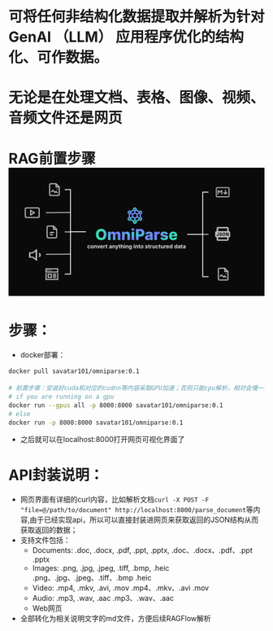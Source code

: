 # 可将任何非结构化数据提取并解析为针对 GenAI （LLM） 应用程序优化的结构化、可作数据。
# 无论是在处理文档、表格、图像、视频、音频文件还是网页
# RAG前置步骤![alt text](image.png)

# 步骤：
- docker部署：
```sh
docker pull savatar101/omniparse:0.1

# 前置步骤：安装好cuda和对应的cudnn等内容采取GPU加速；否则只能cpu解析，相对会慢一些，不过其实也差不了多少；
# if you are running on a gpu 
docker run --gpus all -p 8000:8000 savatar101/omniparse:0.1
# else
docker run -p 8000:8000 savatar101/omniparse:0.1
```

- 之后就可以在localhost:8000打开网页可视化界面了

# API封装说明：
- 网页界面有详细的curl内容，比如解析文档`curl -X POST -F "file=@/path/to/document" http://localhost:8000/parse_document`等内容,由于已经实现api，所以可以直接封装进网页来获取返回的JSON结构从而获取返回的数据；
- 支持文件包括：
  - Documents: .doc, .docx, .pdf, .ppt, .pptx, .doc、.docx、.pdf、.ppt .pptx
  - Images: .png, .jpg, .jpeg, .tiff, .bmp, .heic .png、.jpg、.jpeg、.tiff、.bmp .heic
  - Video: .mp4, .mkv, .avi, .mov  .mp4、.mkv、.avi .mov
  - Audio: .mp3, .wav, .aac  .mp3、.wav、.aac
  - Web网页
- 全部转化为相关说明文字的md文件，方便后续RAGFlow解析


